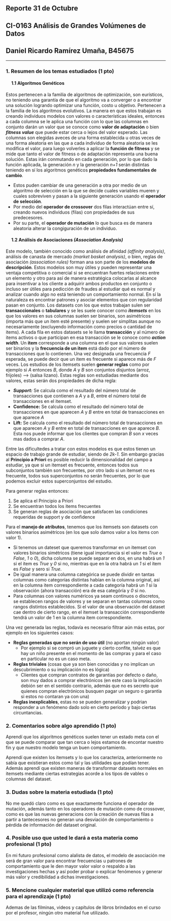 ## Reporte 31 de Octubre
## CI-0163   Análisis de Grandes Volúmenes de Datos
## Daniel Ricardo Ramírez Umaña, B45675
***
### 1. **Resumen de los temas estudiados (1 pto)**
#### &emsp; 1.1 **Algoritmos Genéticos**
Estos pertenecen a la familia de algoritmos de optimización, son eurísticos, no teniendo una garantía de que el algoritmo va a converger o a encontrar una solución logrando optimizar una función, costo u objetivo.
Pertenecen a la familia de los algoritmos evolutivos.
La manera en que estos trabajan es creando individuos modelos con valores o características ideales, entonces a cada columna se le aplica una función con lo que las columnas en conjunto darán un valor que se conoce como **valor de adaptación** o bien ***fitness value*** que puede estar cerca o lejos del valor esperado. Las columnas son elegidas aveces de una forma establecida u otras veces de una forma aleatoria en las que a cada individuo de forma aleatoria se les modifica el valor, para luego volverles a aplicar la **función de fitness** y se mide que tanto el valor de fitness o de adaptación representa una buena solución.
Estas irán conmutando en cada generación, por lo que dado la función aplicada, la generación *n* y la generación *n+1* serán distintas teniendo en sí los algoritmos genéticos **propiedades fundamentales de cambio**.
* Estos puden cambiar de una generación a otra por medio de un algoritmo de selección en la que se decide cuales variables mueren y cuales sobreviven y pasan a la siguiente generación usando el **operador de selección**.
* Por medio del **operador de crossover** dos filas interactúan entre sí, creando nuevos individuos (filas) con propiedades de sus predecesores.
* Por su parte, el **operador de mutación** lo que busca es de manera aleatoria alterar la congiguración de un individuo.

#### &emsp; 1.2 **Análisis de Asociaciones** *(Association Analysis)*
Este modelo, también conocido como análisis de afinidad *(affinity analysis)*, análisis de canasta de mercado *(market basket analysis)*, o bien, reglas de asociación *(association rules)* forman ana son parte de los **modelos de descripción**.
Estos modelos son muy útiles y pueden representar una ventaja competitiva o comercial si se encuentran fuertes relaciones entre un elemento y otro para así de manera estratégica colocarlas al alcance para insentivar a los cliente a adquirir ambos productos en conjunto o incluso ser útiles para pedicción de fraudes al estudiar qué es normal y analizar cuando algo no está teniendo un comportamiento normal. En sí la naturaleza es encontrar patrones y asociar elementos que con regularidad pasan en conjunto.
Los datasets con los que estos trabajan sulen ser **transaccionales** o **tabulares** y se les suele conocer como ***itemsets*** en los que los valores en sus columnas suelen ser binarios, son asimétricos (importa más que un item esté presente) y suelen ser simplitas aunque no necesariamente (excluyendo información como precios o cantidad de items). A cada fila en estos datasets se le llama **transacción** y al número de items activos o que participan en esa transacción se le conoce como ***action width***. Un **item** corresponde a una columna en el que sus valores suelen ser binarios y la **frecuencia de un item** está dado por el número de transacciones que lo contienen. Una vez designada una frecuencia *F* esperada, se puede decir que un item es frecuente si aparece más de *F* veces.
Los estudios de los itemsets suelen **generar reglas** como por ejemplo si *A* entonces *B*, donde *A* y *B* son conjuntos disjuntos (arroz, frijoles) --> (salsa lizano). Estas reglas son estudiadas mediante dos valores, estas serán dos propiedades de dicha regla:
* ***Support:*** Se calcula como el resultado del número total de transacciones que contienen a *A* y a *B*, entre el número total de transacciones en el itemset.
* **Confidence:** Se calcula como el resultado del número total de transacciones en que aparecen *A* y *B* entre en total de transacciones en que aparece *A*
* **Lift:** Se calcula como el resultado del número total de transacciones en que aparecen *A* y *B* entre en total de transacciones en que aparece *B*. Esta nos puede informar que los clientes que compran *B* son *x* veces mas dados a comprar *A*.

Entre las dificultedes a tratar con estos modelos es que estos tienen un espacio de trabajo grande de estudiar, siendo de *2k-1*. Sin embargo gracias al **Principio a Priori** es posible reducir la dimensionalidad del campo a estudiar, ya que si un itemset es frecuente, entonces todos sus subconjuntos también son frecuentes, por otro lado si un itemset no es frecuente, todos sus superconjuntos no serán frecuentes, por lo que podemos excluir estos superconjuntos del estudio.

Para generar reglas entonces:
1. Se aplica el Principio a Priori
2. Se encuentran todos los items frecuentes
3. Se generan reglas de asociación que satisfacen las condiciones requeridas de support y de confidence

Para el **manejo de atributos**, tenemos que los itemsets son datasets con valores binarios asimétricos (en los que solo damos valor a los items con valor 1).
* Si tenemos un dateset que queremos transformar en un itemset con valores binarios simétricos (tiene igual importancia si el valor es *True* o *False*, *1* o *0*), dicha columna se puede separar en dos, en una habrá un *1* si el item es *True* y *0* si no, mientras que en la otra habrá un *1* si el item es *False* y sero si *True*.
* De igual manera una columna categórica se puede dividir en tantas columnas como categorías distintas habían en la columna original, así en la columna item correspondiente a cada categoría habrá un *1* si la observación (ahora transacción) era de esa categóría y *0* si no.
* Para columnas con valores numéricos ya seam continuos o discretos, se establecen rangos de valores y se separan en tantas columnas como rangos distintos establecidos. Si el valor de una observación del dataset cae dentro de cierto rango, en el itemset la transacción correspondiente tendrá un valor de 1 en la columna item correspondiente.

Una vez generada las reglas, todavía es necesario filtrar aún más estas, por ejemplo en los siguientes casos:
* **Reglas generadas que no serán de uso útil** (no aportan ningún valor)
    * Por ejemplo si se compró un juguete y cierto confite, talvéz es que hay un niño presente en el momento de las compras y para el caso en particular no es un caso meta.
* **Reglas triviales** (cosas que ya son bien conocidas y no implican un descubrimiento o su implicación no es lógica)
    * Clientes que compran contratos de garantías por defecto o daño, son muy dados a comprar electrónicos (en este caso la implicación debión ser en el sentido contrario, además que no es secreto que quienes compran electrónicos busquen pagar un seguro o garantía si estos no contaran ya con una)
* **Reglas inexplicables**, estas no se pueden generalizar y podrian responder a un fenómeno dado solo en cierto periodo y bajo ciertas circuntancias.

### **2. Comentarios sobre algo aprendido (1 pto)**
Aprendí que los algoritmos genéticos suelen tener un estado meta con el que se puede comparar que tan cerca o lejos estamos de encontar nuestro fin y que nuestro modelo tenga un buen comportamiento.

Aprendí que existen los itemsets y lo que los caracteriza, anteriormente no sabía que existieran estos como tal y las utilidades que podían tener. Además aprendí que existen maneras de transformar datasets normales en itemsets mediante ciertas estrategias acorde a los tipos de vables o columnas del dataset.

### **3. Dudas sobre la materia estudiada (1 pto)**
No me quedó claro como es que exactamente funciona el operador de mutación, además tanto en los operadores de mutación como de crossover, como es que las nuevas generacions con la creación de nuevas filas a partir a tantecesores no generan una desviación de comportamiento o pérdida de información del dataset original.

### **4. Posible uso que usted le dará a esta materia como profesional (1 pto)**
En mi futuro profesional como alalista de datos, el modelo de asociación me será de gran valor para encontrar frecuencias u patrones de comportamiento que le den mayor valor valor o respaldo a las investigaciones hechas y así poder probar o explicar fenómenos y generar más valor y credibilidad a dichas investigaciones.

### **5. Mencione cualquier material que utilizó como referencia para el aprendizaje (1 pto)**
Ademas de las filminas, videos y capítulos de libros brindados en el curso por el profesor, ningún otro material fue utilizado.
